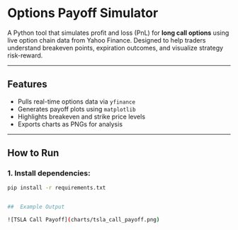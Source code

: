 #  Options Payoff Simulator

A Python tool that simulates profit and loss (PnL) for **long call options** using live option chain data from Yahoo Finance. Designed to help traders understand breakeven points, expiration outcomes, and visualize strategy risk-reward.

---

##  Features

-  Pulls real-time options data via `yfinance`
-  Generates payoff plots using `matplotlib`
-  Highlights breakeven and strike price levels
-  Exports charts as PNGs for analysis

---
##  How to Run

### 1. Install dependencies:
```bash
pip install -r requirements.txt


##  Example Output

![TSLA Call Payoff](charts/tsla_call_payoff.png)


